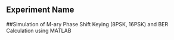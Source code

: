 ## Experiment Name

##Simulation of M-ary Phase Shift Keying (8PSK, 16PSK) and BER Calculation using MATLAB

